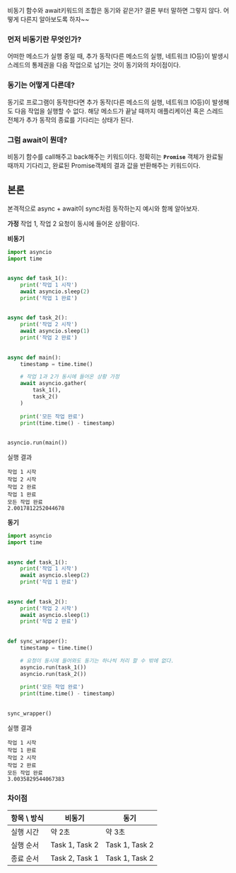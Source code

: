 비동기 함수와 await키워드의 조합은 동기와 같은가?
결론 부터 말하면 그렇지 않다.
어떻게 다른지 알아보도록 하자~~

### 먼저 비동기란 무엇인가?
어떠한 메소드가 실행 중일 때, 추가 동작(다른 메소드의 실행, 네트워크 IO등)이 발생시
스레드의 통제권을 다음 작업으로 넘기는 것이 동기와의 차이점이다.

### 동기는 어떻게 다른데?
동기로 프로그램이 동작한다면 추가 동작(다른 메소드의 실행, 네트워크 IO등)이 발생해도 다음 작업을 실행할 수 없다. 
해당 메소드가 끝날 때까지 애플리케이션 혹은 스레드 전체가 추가 동작의 종료를 기다리는 상태가 된다.

### 그럼 await이 뭔데?
비동기 함수를 call해주고 back해주는 키워드이다.
정확히는 **`Promise`** 객체가 완료될 때까지 기다리고, 완료된 Promise객체의 결과 값을 반환해주는 키워드이다.

## 본론
본격적으로 async + await이 sync처럼 동작하는지 예시와 함께 알아보자.

**가정**
작업 1, 작업 2 요청이 동시에 들어온 상황이다.

**비동기**
```python
import asyncio  
import time  
  
  
async def task_1():  
    print('작업 1 시작')  
    await asyncio.sleep(2)  
    print('작업 1 완료')  
  
  
async def task_2():  
    print('작업 2 시작')  
    await asyncio.sleep(1)  
    print('작업 2 완료')  
  
  
async def main():  
    timestamp = time.time() 

	# 작업 1과 2가 동시에 들어온 상황 가정
    await asyncio.gather(
        task_1(),   
		task_2()  
    )  
    
    print('모든 작업 완료')  
    print(time.time() - timestamp) 
  
  
asyncio.run(main())
```

실행 결과
```
작업 1 시작
작업 2 시작
작업 2 완료
작업 1 완료
모든 작업 완료
2.0017812252044678
```

**동기**
```python
import asyncio  
import time  
  
  
async def task_1():  
    print('작업 1 시작')  
    await asyncio.sleep(2)  
    print('작업 1 완료')  
  
  
async def task_2():  
    print('작업 2 시작')  
    await asyncio.sleep(1)  
    print('작업 2 완료')  
  
  
def sync_wrapper():  
    timestamp = time.time()  

	# 요청이 동시에 들어와도 동기는 하나씩 처리 할 수 밖에 없다.
    asyncio.run(task_1())  
    asyncio.run(task_2())  
      
    print('모든 작업 완료')  
    print(time.time() - timestamp)  
  
  
sync_wrapper()
```

실행 결과
```
작업 1 시작
작업 1 완료
작업 2 시작
작업 2 완료
모든 작업 완료
3.0035829544067383
```

### 차이점

| 항목 \ 방식 | 비동기            | 동기             |
| ------- | -------------- | -------------- |
| 실행 시간   | 약 2초           | 약 3초           |
| 실행 순서   | Task 1, Task 2 | Task 1, Task 2 |
| 종료 순서   | Task 2, Task 1 | Task 1, Task 2 |
